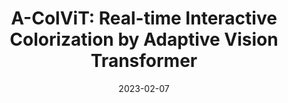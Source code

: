 ---
title: "A-ColViT: Real-time Interactive Colorization by Adaptive Vision Transformer"
collection: publications
permalink: /publication/2023-02-07-acol
excerpt: ''
date: 2023-02-07
venue: 'International Workshop on Practical Deep Learning in the Wild at AAAI'
paper: 'https://practical-dl.github.io/2023/long_paper/27/CameraReady/27.pdf'
citation: ''
authors: 'Gwanghan Lee*, <strong> Saebyeol Shin * </strong>, Donggeun Ko, Jiyeon Jung, Simon S. Woo'
image: 'images/a-col.png'
code: 'https://github.com/lee-gwang/A-ColViT'
---